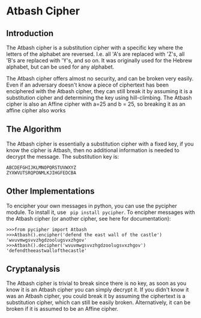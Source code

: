 # Atbash Cipher

## Introduction 
The Atbash cipher is a substitution cipher with a specific key where the letters of the alphabet are reversed. I.e. all 'A's are replaced with 'Z's, all 'B's are replaced with 'Y's, and so on. It was originally used for the Hebrew alphabet, but can be used for any alphabet.

The Atbash cipher offers almost no security, and can be broken very easily. Even if an adversary doesn't know a piece of ciphertext has been enciphered with the Atbash cipher, they can still break it by assuming it is a substitution cipher and determining the key using hill-climbing. The Atbash cipher is also an Affine cipher with a=25 and b = 25, so breaking it as an affine cipher also works

## The Algorithm
The Atbash cipher is essentially a substitution cipher with a fixed key, if you know the cipher is Atbash, then no additional information is needed to decrypt the message. The substitution key is:
```
ABCDEFGHIJKLMNOPQRSTUVWXYZ
ZYXWVUTSRQPONMLKJIHGFEDCBA
```

## Other Implementations 
To encipher your own messages in python, you can use the pycipher module. To install it, use ``` pip install pycipher```. To encipher messages with the Atbash cipher (or another cipher, see here for documentation):
```
>>>from pycipher import Atbash
>>>Atbash().encipher('defend the east wall of the castle')
'wvuvmwgsvvzhgdzoolugsvxzhgov'
>>>Atbash().decipher('wvuvmwgsvvzhgdzoolugsvxzhgov')
'defendtheeastwallofthecastle'
```

## Cryptanalysis 
The Atbash cipher is trivial to break since there is no key, as soon as you know it is an Atbash cipher you can simply decrypt it. If you didn't know it was an Atbash cipher, you could break it by assuming the ciphertext is a substitution cipher, which can still be easily broken. Alternatively, it can be broken if it is assumed to be an Affine cipher.
